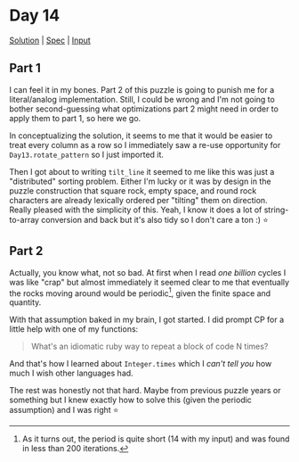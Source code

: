 # Day 14

[Solution](../lib/day14.rb) | [Spec](../spec/day14_spec.rb) | [Input](../input/day14.txt)

## Part 1

I can feel it in my bones. Part 2 of this puzzle is going to punish me for a literal/analog implementation. Still, I
could be wrong and I'm not going to bother second-guessing what optimizations part 2 might need in order to apply them
to part 1, so here we go.

In conceptualizing the solution, it seems to me that it would be easier to treat every column as a row so I immediately
saw a re-use opportunity for `Day13.rotate_pattern` so I just imported it.

Then I got about to writing `tilt_line` it seemed to me like this was just a "distributed" sorting problem. Either I'm
lucky or it was by design in the puzzle construction that square rock, empty space, and round rock characters are
already lexically ordered per "tilting" them on direction. Really pleased with the simplicity of this. Yeah, I know it
does a lot of string-to-array conversion and back but it's also tidy so I don't care a ton :) ⭐

## Part 2

Actually, you know what, not so bad. At first when I read _one billion_ cycles I was like "crap" but almost immediately
it seemed clear to me that eventually the rocks moving around would be periodic[^periodic], given the finite space and
quantity.

With that assumption baked in my brain, I got started. I did prompt CP for a little help with one of my functions:

> What's an idiomatic ruby way to repeat a block of code N times?

And that's how I learned about `Integer.times` which I _can't tell you_ how much I wish other languages had.

The rest was honestly not that hard. Maybe from previous puzzle years or something but I knew exactly how to solve this
(given the periodic assumption) and I was right ⭐

[^periodic]:
    As it turns out, the period is quite short (14 with my input) and was found in less than 200 iterations.